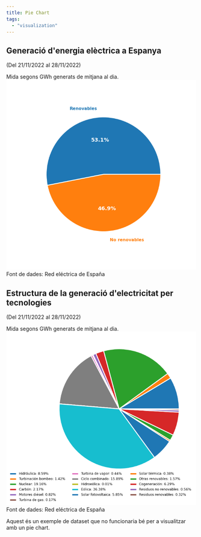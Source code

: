 ```yaml
---
title: Pie Chart
tags:
  - "visualization"
---
```

## Generació d'energia elèctrica a Espanya
(Del 21/11/2022 al 28/11/2022)

Mida segons GWh generats de mitjana al dia.
![Pie Chart](/images/2022-11-28/pie_chart.png)
Font de dades: Red eléctrica de España

## Estructura de la generació d'electricitat per tecnologies
(Del 21/11/2022 al 28/11/2022)

Mida segons GWh generats de mitjana al dia.
![Pie Chart 2](/images/2022-11-28/pie_chart2.png)
Font de dades: Red eléctrica de España

Aquest és un exemple de dataset que no funcionaria bé per a visualitzar amb un pie chart.